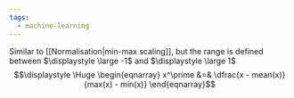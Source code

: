 ```yaml
---
tags:
  - machine-learning
---
```

Similar to [[Normalisation|min-max scaling]], but the range is defined between $\displaystyle \large -1$ and $\displaystyle \large 1$
$$\displaystyle \Huge \begin{eqnarray} 
x^\prime &=& \dfrac{x - mean(x)}{max(x) - min(x)}
\end{eqnarray}$$
